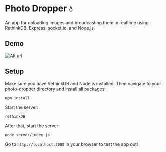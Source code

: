 # Photo Dropper 💧
An app for uploading images and broadcasting them in realtime using RethinkDB, Express, socket.io, and Node.js

## Demo
![Alt url](./demo.gif)



## Setup

Make sure you have RethinkDB and Node.js installed. Then navigate to your photo-dropper directory and install all packages:

```
npm install
```
Start the server:

```
rethinkDB
```

After that, start the server:

```
node server/index.js
```

Go to `http://localhost:3000` in your browser to test the app out!
